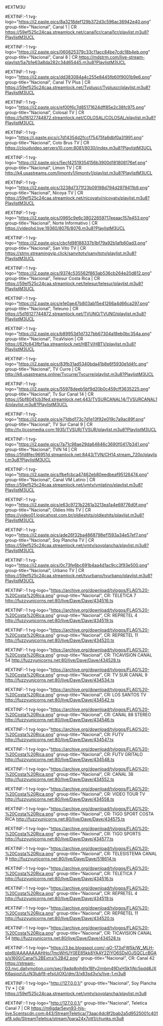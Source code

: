 #EXTM3U

#EXTINF:-1 tvg-logo="https://i2.paste.pics/8a3218def129b372d3c596ac36942e40.png" group-title="Nacional", Canal 1 | CR
https://59ef525c24caa.streamlock.net/canal1cr/canal1cr/playlist.m3u8?PlaylistM3UCL

#EXTINF:-1 tvg-logo="https://i2.paste.pics/060625379c33c11acc84be7cdc18b4eb.png" group-title="Nacional", Canal 8 | CR
https://mdstrm.com/live-stream-playlist/5a7b1e63a8da282c34d65445.m3u8?PlaylistM3UCL

#EXTINF:-1 tvg-logo="https://i2.paste.pics/dd383084a4c255e8445fb60f9001b9e6.png" group-title="Nacional", Canal TV Plus | CR
https://59ef525c24caa.streamlock.net/Tvpluscr/Tvpluscr/playlist.m3u8?PlaylistM3UCL

#EXTINF:-1 tvg-logo="https://i2.paste.pics/ef00f6c7d85171624dff85e2c38fc975.png" group-title="Nacional", Colosal TV | CR
https://5d16127744872.streamlock.net/COLOSAL/COLOSAL/playlist.m3u8?PlaylistM3UCL

#EXTINF:-1 tvg-logo="https://i.paste.pics/c7d14354d2fccf75475fa6dbf0a31991.png" group-title="Nacional", Coto Brus TV | CR
https://cloudvideo.servers10.com:8081/8030/index.m3u8?PlaylistM3UCL

#EXTINF:-1 tvg-logo="https://i2.paste.pics/5ecf42519354156b3900d181808176ef.png" group-title="Nacional", Limon TV | CR
http://k4.usastreams.com/limontv1/limontv1/playlist.m3u8?PlaylistM3UCL

#EXTINF:-1 tvg-logo="https://i2.paste.pics/3238d7371f23b09198d794d2979411b9.png" group-title="Nacional", Nicoya TV | CR
https://59ef525c24caa.streamlock.net/nicoyatv/nicoyatv/playlist.m3u8?PlaylistM3UCL

#EXTINF:-1 tvg-logo="https://i2.paste.pics/0965c9e6c38022659717eeaac157e453.png" group-title="Nacional", Norte Informativo | CR
https://videohd.live:19360/8076/8076.m3u8?PlaylistM3UCL

#EXTINF:-1 tvg-logo="https://i2.paste.pics/cbcfd98188337b1bf79a92b1afb60ad3.png" group-title="Nacional", San Vito TV | CR
https://stmv.streamingvip.click/sanvitotv/sanvitotv/playlist.m3u8?PlaylistM3UCL

#EXTINF:-1 tvg-logo="https://i2.paste.pics/9374c535562f863ab536cb264e20d812.png" group-title="Nacional", Telesur Costa Rica | CR
https://59ef525c24caa.streamlock.net/telesur/telesur/playlist.m3u8?PlaylistM3UCL

#EXTINF:-1 tvg-logo="https://i2.paste.pics/e1e0ae47b803ab15e41266a4d66ca297.png" group-title="Nacional", Teleuno | CR
https://5d16127744872.streamlock.net/TVUNO/TVUNO/playlist.m3u8?PlaylistM3UCL

#EXTINF:-1 tvg-logo="https://i2.paste.pics/b89953d1d7327bb67304a18eb0bc354a.png" group-title="Nacional", TicaVision | CR
https://62fc643fbf1aa.streamlock.net/HBTV/HBTV/playlist.m3u8?PlaylistM3UCL

#EXTINF:-1 tvg-logo="https://i2.paste.pics/83fb31ad5340bda41b8e6f5930e1d4fc.png" group-title="Nacional", TV Curre | CR
http://k6.usastreams.online/Tvcurre/Tvcurre/playlist.m3u8?PlaylistM3UCL

#EXTINF:-1 tvg-logo="https://i2.paste.pics/55978deeb5bf9d20b0c459cff3635225.png" group-title="Nacional", Tv Sur Canal 14 | CR
https://5bf8041cb3fed.streamlock.net:443/TVSURCANAL14/TVSURCANAL14/playlist.m3u8?PlaylistM3UCL

#EXTINF:-1 tvg-logo="https://i2.paste.pics/e71dbd173c7d1e13f92e019c7a9ac89f.png" group-title="Nacional", TV Sur Canal 9 | CR
http://tv.ticosmedia.com:1935/TVSUR/TVSUR/playlist.m3u8?PlaylistM3UCL

#EXTINF:-1 tvg-logo="https://i2.paste.pics/7a71c98ae29da64846c3690f0417b341.png" group-title="Nacional", TVN 14 | CR
https://5fd8fec96951d.streamlock.net:8443/TVN/CH14.stream_720p/playlist.m3u8?PlaylistM3UCL

#EXTINF:-1 tvg-logo="https://i2.paste.pics/fbefcbca47462eb80eedbeaf95126474.png" group-title="Nacional", Canal VM Latino | CR
https://59ef525c24caa.streamlock.net/vmtv/vmlatino/playlist.m3u8?PlaylistM3UCL

#EXTINF:-1 tvg-logo="https://i2.paste.pics/e63c9721b2261a3213ea1a4e69776d0f.png" group-title="Nacional", Oldies Hits TV | CR
https://video01.logicahost.com.br/oldieshits/oldieshits/playlist.m3u8?PlaylistM3UCL

#EXTINF:-1 tvg-logo="https://i2.paste.pics/ade26f32ba4868798ef1593a34e57ef7.png" group-title="Nacional", Soy Plancha TV | CR
https://59ef525c24caa.streamlock.net/vmtv/soyplancha/playlist.m3u8?PlaylistM3UCL

#EXTINF:-1 tvg-logo="https://i2.paste.pics/0c73fe6bc691b4aa4d1ac9cc3f93e500.png" group-title="Nacional", Urbano TV | CR
https://59ef525c24caa.streamlock.net/tvurbano/tvurbano/playlist.m3u8?PlaylistM3UCL

#EXTINF:-1 tvg-logo="https://archive.org/download/tvlogos/FLAG%20-%20Costa%20Rica.png" group-title="Nacional", CR: TELETICA 7
http://fuzzyunicorns.net:80/live/Dave/Dave/434516.ts

#EXTINF:-1 tvg-logo="https://archive.org/download/tvlogos/FLAG%20-%20Costa%20Rica.png" group-title="Nacional", CR: REPRETEL 4
http://fuzzyunicorns.net:80/live/Dave/Dave/434519.ts

#EXTINF:-1 tvg-logo="https://archive.org/download/tvlogos/FLAG%20-%20Costa%20Rica.png" group-title="Nacional", CR: REPRETEL 11
http://fuzzyunicorns.net:80/live/Dave/Dave/434520.ts

#EXTINF:-1 tvg-logo="https://archive.org/download/tvlogos/FLAG%20-%20Costa%20Rica.png" group-title="Nacional", CR: TICAVISION CANAL 54
http://fuzzyunicorns.net:80/live/Dave/Dave/434528.ts

#EXTINF:-1 tvg-logo="https://archive.org/download/tvlogos/FLAG%20-%20Costa%20Rica.png" group-title="Nacional", CR: TV SUR CANAL 9
http://fuzzyunicorns.net:80/live/Dave/Dave/434534.ts

#EXTINF:-1 tvg-logo="https://archive.org/download/tvlogos/FLAG%20-%20Costa%20Rica.png" group-title="Nacional", CR: LOS SANTOS TV
http://fuzzyunicorns.net:80/live/Dave/Dave/434542.ts

#EXTINF:-1 tvg-logo="https://archive.org/download/tvlogos/FLAG%20-%20Costa%20Rica.png" group-title="Nacional", CR: CANAL 88 STEREO
http://fuzzyunicorns.net:80/live/Dave/Dave/434546.ts

#EXTINF:-1 tvg-logo="https://archive.org/download/tvlogos/FLAG%20-%20Costa%20Rica.png" group-title="Nacional", CR: FUTV
http://fuzzyunicorns.net:80/live/Dave/Dave/434547.ts

#EXTINF:-1 tvg-logo="https://archive.org/download/tvlogos/FLAG%20-%20Costa%20Rica.png" group-title="Nacional", CR: FUTV GRITALO
http://fuzzyunicorns.net:80/live/Dave/Dave/434548.ts

#EXTINF:-1 tvg-logo="https://archive.org/download/tvlogos/FLAG%20-%20Costa%20Rica.png" group-title="Nacional", CR: CANAL 38
http://fuzzyunicorns.net:80/live/Dave/Dave/434552.ts

#EXTINF:-1 tvg-logo="https://archive.org/download/tvlogos/FLAG%20-%20Costa%20Rica.png" group-title="Nacional", CR: VIDEO TOUR TV
http://fuzzyunicorns.net:80/live/Dave/Dave/434558.ts

#EXTINF:-1 tvg-logo="https://archive.org/download/tvlogos/FLAG%20-%20Costa%20Rica.png" group-title="Nacional", CR: TIGO SPORT COSTA RICA
http://fuzzyunicorns.net:80/live/Dave/Dave/434575.ts

#EXTINF:-1 tvg-logo="https://archive.org/download/tvlogos/FLAG%20-%20Costa%20Rica.png" group-title="Nacional", CR: TIGO SPORTS
http://fuzzyunicorns.net:80/live/Dave/Dave/434577.ts

#EXTINF:-1 tvg-logo="https://archive.org/download/tvlogos/FLAG%20-%20Costa%20Rica.png" group-title="Nacional", CR: TELESISTEMA CANAL 9
http://fuzzyunicorns.net:80/live/Dave/Dave/518614.ts

#EXTINF:-1 tvg-logo="https://archive.org/download/tvlogos/FLAG%20-%20Costa%20Rica.png" group-title="Nacional", CR: TELETICA 7
http://fuzzyunicorns.net:80/live/Dave/Dave/434516.ts

#EXTINF:-1 tvg-logo="https://archive.org/download/tvlogos/FLAG%20-%20Costa%20Rica.png" group-title="Nacional", CR: REPRETEL 4
http://fuzzyunicorns.net:80/live/Dave/Dave/434519.ts

#EXTINF:-1 tvg-logo="https://archive.org/download/tvlogos/FLAG%20-%20Costa%20Rica.png" group-title="Nacional", CR: REPRETEL 11
http://fuzzyunicorns.net:80/live/Dave/Dave/434520.ts

#EXTINF:-1 tvg-logo="https://archive.org/download/tvlogos/FLAG%20-%20Costa%20Rica.png" group-title="Nacional", CR: TICAVISION CANAL 54
http://fuzzyunicorns.net:80/live/Dave/Dave/434528.ts

#EXTINF:-1 tvg-logo="https://3.bp.blogspot.com/-qO-173xFW5k/W_MLH-pIq6I/AAAAAAAAHHo/7mcWHUY0EE85kk8YAAY2ZIYO6SDslOJSQCLcBGAs/s1600/Canal%2BExtra%2B42.png" group-title="Nacional", CR: Canal 42
https://stream-03.nyc.dailymotion.com/sec(9adq8njh6Ix1Bfv2jmbm49DxHSk1iNc5pdd8JXK6asiqzULcN3lubf9-efsjUiOX)/dm/3/x83sd3v/s/live-1.m3u8

#EXTINF:-1 tvg-logo="http://127.0.0.1/" group-title="Nacional", Soy Plancha TV * | CR
https://59ef525c24caa.streamlock.net/vmtv/soyplancha/playlist.m3u8

#EXTINF:-1 tvg-logo="http://127.0.0.1/" group-title="Nacional", Teletica Canal 7 | CR
https://m6gdar5eyn93-hls-live.5centscdn.com:443/StreamTeletica/73aac4dc8f2bab2a5d9525001c401af8.sdp/StreamTeletica/stream7para24x7ott1/chunks.m3u8
